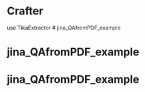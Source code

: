 # Crafter

use TikaExtractor # jina_QAfromPDF_example
# jina_QAfromPDF_example
# jina_QAfromPDF_example
